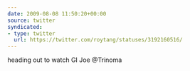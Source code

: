 ```yaml
---
date: 2009-08-08 11:50:20+00:00
source: twitter
syndicated:
- type: twitter
  url: https://twitter.com/roytang/statuses/3192160516/
---
```


heading out to watch GI Joe @Trinoma